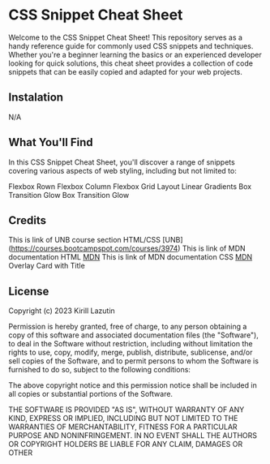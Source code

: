 # CSS Snippet Cheat Sheet

Welcome to the CSS Snippet Cheat Sheet! This repository serves as a handy reference guide for commonly used CSS snippets and techniques. Whether you're a beginner learning the basics or an experienced developer looking for quick solutions, this cheat sheet provides a collection of code snippets that can be easily copied and adapted for your web projects.

## Instalation

N/A

## What You'll Find

In this CSS Snippet Cheat Sheet, you'll discover a range of snippets covering various aspects of web styling, including but not limited to:

Flexbox Rown
Flexbox Column
Flexbox Grid Layout
Linear Gradients
Box Transition Glow
Box Transition Glow

## Credits

This is link of UNB course section HTML/CSS [UNB] (https://courses.bootcampspot.com/courses/3974)
This is link of MDN documentation HTML [MDN](https://developer.mozilla.org/en-US/docs/Web/HTML)
This is link of MDN documentation CSS [MDN](https://developer.mozilla.org/en-US/docs/Web/CSS)
Overlay Card with Title

## License

Copyright (c) 2023 Kirill Lazutin

Permission is hereby granted, free of charge, to any person obtaining a copy
of this software and associated documentation files (the "Software"), to deal
in the Software without restriction, including without limitation the rights
to use, copy, modify, merge, publish, distribute, sublicense, and/or sell
copies of the Software, and to permit persons to whom the Software is
furnished to do so, subject to the following conditions:

The above copyright notice and this permission notice shall be included in all
copies or substantial portions of the Software.

THE SOFTWARE IS PROVIDED "AS IS", WITHOUT WARRANTY OF ANY KIND, EXPRESS OR
IMPLIED, INCLUDING BUT NOT LIMITED TO THE WARRANTIES OF MERCHANTABILITY,
FITNESS FOR A PARTICULAR PURPOSE AND NONINFRINGEMENT. IN NO EVENT SHALL THE
AUTHORS OR COPYRIGHT HOLDERS BE LIABLE FOR ANY CLAIM, DAMAGES OR OTHER
